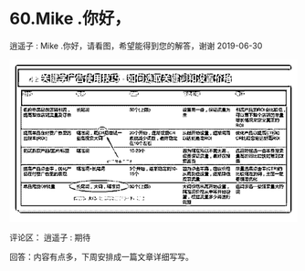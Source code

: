 # 60.Mike .你好，

逍遥子 : Mike .你好，请看图，希望能得到您的解答，谢谢 2019-06-30

![image](img/Image_003.png)

评论区： 逍遥子 : 期待

回答：内容有点多，下周安排成一篇文章详细写写。
